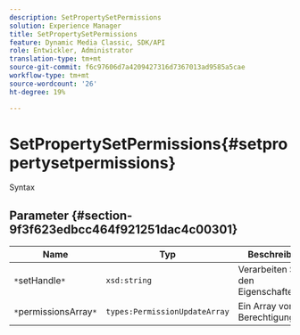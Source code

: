 ```yaml
---
description: SetPropertySetPermissions
solution: Experience Manager
title: SetPropertySetPermissions
feature: Dynamic Media Classic, SDK/API
role: Entwickler, Administrator
translation-type: tm+mt
source-git-commit: f6c97606d7a4209427316d7367013ad9585a5cae
workflow-type: tm+mt
source-wordcount: '26'
ht-degree: 19%

---
```



# SetPropertySetPermissions{#setpropertysetpermissions}

Syntax

## Parameter {#section-9f3f623edbcc464f921251dac4c00301}

| Name | Typ | Beschreibung |
|---|---|---|
| `*`setHandle`*` | `xsd:string` | Verarbeiten Sie den Eigenschaftensatz. |
| `*`permissionsArray`*` | `types:PermissionUpdateArray` | Ein Array von Berechtigungen. |

